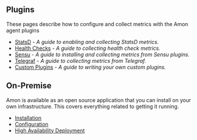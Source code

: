 ## Plugins

These pages describe how to configure and collect metrics with the Amon agent plugins

* [StatsD](plugins#statsd) - _A guide to enabling and collecting StatsD metrics._
* [Health Checks](plugins#health-checks) - _A guide to collecting health check metrics._
* [Sensu](plugins#sensu) - _A guide to installing and collecting metrics from Sensu plugins._
* [Telegraf](plugins#telegraf) - _A guide to collecting metrics from Telegraf._
* [Custom Plugins](plugins#custom) - _A guide to writing your own custom plugins._

## On-Premise

Amon is available as an open source application that you can install on your own infrastructure. This covers everything related to getting it running.

* [Installation](onpremise/install.md) 
* [Configuration](onpremise/configuration.md) 
* [High Availability Deployment](onpremise/ha.md)

